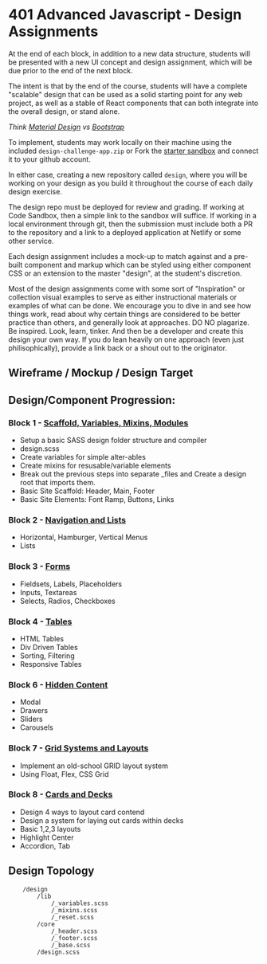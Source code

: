 # 401 Advanced Javascript - Design Assignments

At the end of each block, in addition to a new data structure, students will be presented with a new UI concept and design assignment, which will be due prior to the end of the next block.

The intent is that by the end of the course, students will have a complete "scalable" design that can be used as a solid starting point for any web project, as well as a stable of React components that can both integrate into the overall design, or stand alone.

*Think [Material Design](https://material-ui.com) vs [Bootstrap](https://getbootstrap.com/docs/3.3/css/)*

To implement, students may work locally on their machine using the included `design-challenge-app.zip` or Fork the [starter sandbox](https://codesandbox.io/s/4xv7wyp607) and connect it to your github account.
 
 In either case, creating a new repository called `design`, where you will be working on your design as you build it throughout the course of each daily design exercise.

The design repo must be deployed for review and grading. If working at Code Sandbox, then a simple link to the sandbox will suffice. If working in a local environment through git, then the submission must include both a PR to the repository and a link to a deployed application at Netlify or some other service.

Each design assignment includes a mock-up to match against and a pre-built component and markup which can be styled using either component CSS or an extension to the master "design", at the student's discretion.

Most of the design assignments come with some sort of "Inspiration" or collection visual examples to serve as either instructional materials or examples of what can be done. We encourage you to dive in and see how things work, read about why certain things are considered to be better practice than others, and generally look at approaches.  DO NO plagarize. Be inspired. Look, learn, tinker. And then be a developer and create this design your own way. If you do lean heavily on one approach (even just philisophically), provide a link back or a shout out to the originator.

## Wireframe / Mockup / Design Target

## Design/Component Progression:

### Block 1 - [Scaffold, Variables, Mixins, Modules](./base/)
* Setup a basic SASS design folder structure and compiler
* design.scss
* Create variables for simple alter-ables
* Create mixins for resusable/variable elements
* Break out the previous steps into separate _files and Create a design  root that imports them.
* Basic Site Scaffold: Header, Main, Footer
* Basic Site Elements: Font Ramp, Buttons, Links

### Block 2 - [Navigation and Lists](./navigation-and-lists/)
* Horizontal, Hamburger, Vertical Menus
* Lists

### Block 3 - [Forms](./forms/)
* Fieldsets, Labels, Placeholders
* Inputs, Textareas
* Selects, Radios, Checkboxes

### Block 4 - [Tables](./tables/)
* HTML Tables
* Div Driven Tables
* Sorting, Filtering
* Responsive Tables

### Block 6 - [Hidden Content](./hidden-content/)
* Modal
* Drawers
* Sliders
* Carousels

### Block 7 - [Grid Systems and Layouts](./grid-system/)
* Implement an old-school GRID layout system
* Using Float, Flex, CSS Grid

### Block 8 - [Cards and Decks](./cards-and-decks/)
* Design 4 ways to layout card contend
* Design a system for laying out cards within decks
* Basic 1,2,3 layouts
* Highlight Center
* Accordion, Tab


## Design Topology

```
    /design
        /lib
            /_variables.scss
            /_mixins.scss
            /_reset.scss
        /core
            /_header.scss
            /_footer.scss
            /_base.scss
        /design.scss
            
```


